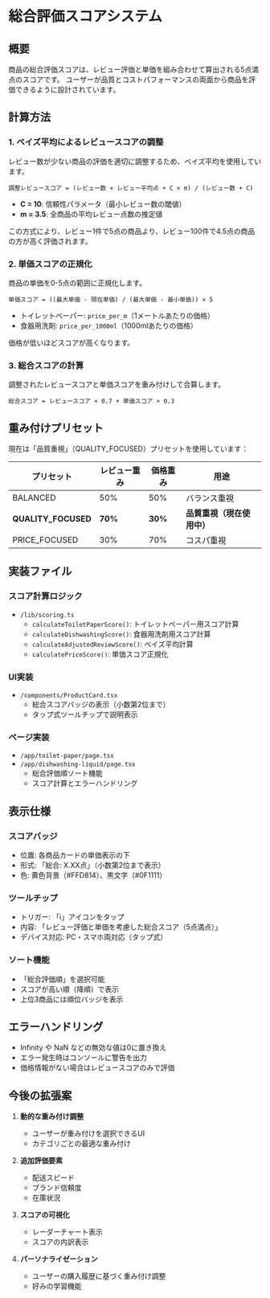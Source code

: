 # 総合評価スコアシステム

## 概要
商品の総合評価スコアは、レビュー評価と単価を組み合わせて算出される5点満点のスコアです。
ユーザーが品質とコストパフォーマンスの両面から商品を評価できるように設計されています。

## 計算方法

### 1. ベイズ平均によるレビュースコアの調整
レビュー数が少ない商品の評価を適切に調整するため、ベイズ平均を使用しています。

```
調整レビュースコア = (レビュー数 × レビュー平均点 + C × m) / (レビュー数 + C)
```

- **C = 10**: 信頼性パラメータ（最小レビュー数の閾値）
- **m = 3.5**: 全商品の平均レビュー点数の推定値

この方式により、レビュー1件で5点の商品より、レビュー100件で4.5点の商品の方が高く評価されます。

### 2. 単価スコアの正規化
商品の単価を0-5点の範囲に正規化します。

```
単価スコア = ((最大単価 - 現在単価) / (最大単価 - 最小単価)) × 5
```

- トイレットペーパー: `price_per_m`（1メートルあたりの価格）
- 食器用洗剤: `price_per_1000ml`（1000mlあたりの価格）

価格が低いほどスコアが高くなります。

### 3. 総合スコアの計算
調整されたレビュースコアと単価スコアを重み付けして合算します。

```
総合スコア = レビュースコア × 0.7 + 単価スコア × 0.3
```

## 重み付けプリセット

現在は「品質重視」（QUALITY_FOCUSED）プリセットを使用しています：

| プリセット | レビュー重み | 価格重み | 用途 |
|---------|-----------|---------|------|
| BALANCED | 50% | 50% | バランス重視 |
| **QUALITY_FOCUSED** | **70%** | **30%** | **品質重視（現在使用中）** |
| PRICE_FOCUSED | 30% | 70% | コスパ重視 |

## 実装ファイル

### スコア計算ロジック
- `/lib/scoring.ts`
  - `calculateToiletPaperScore()`: トイレットペーパー用スコア計算
  - `calculateDishwashingScore()`: 食器用洗剤用スコア計算
  - `calculateAdjustedReviewScore()`: ベイズ平均計算
  - `calculatePriceScore()`: 単価スコア正規化

### UI実装
- `/components/ProductCard.tsx`
  - 総合スコアバッジの表示（小数第2位まで）
  - タップ式ツールチップで説明表示

### ページ実装
- `/app/toilet-paper/page.tsx`
- `/app/dishwashing-liquid/page.tsx`
  - 総合評価順ソート機能
  - スコア計算とエラーハンドリング

## 表示仕様

### スコアバッジ
- 位置: 各商品カードの単価表示の下
- 形式: 「総合: X.XX点」（小数第2位まで表示）
- 色: 黄色背景（#FFD814）、黒文字（#0F1111）

### ツールチップ
- トリガー: 「i」アイコンをタップ
- 内容: 「レビュー評価と単価を考慮した総合スコア（5点満点）」
- デバイス対応: PC・スマホ両対応（タップ式）

### ソート機能
- 「総合評価順」を選択可能
- スコアが高い順（降順）で表示
- 上位3商品には順位バッジを表示

## エラーハンドリング

- Infinity や NaN などの無効な値は0に置き換え
- エラー発生時はコンソールに警告を出力
- 価格情報がない場合はレビュースコアのみで評価

## 今後の拡張案

1. **動的な重み付け調整**
   - ユーザーが重み付けを選択できるUI
   - カテゴリごとの最適な重み付け

2. **追加評価要素**
   - 配送スピード
   - ブランド信頼度
   - 在庫状況

3. **スコアの可視化**
   - レーダーチャート表示
   - スコアの内訳表示

4. **パーソナライゼーション**
   - ユーザーの購入履歴に基づく重み付け調整
   - 好みの学習機能